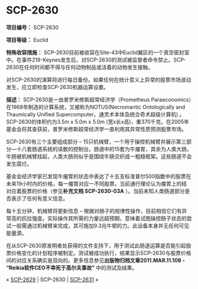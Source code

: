 # SCP-2630
                        


**项目编号：** SCP-2630

**项目等级：** Euclid

**特殊收容措施：** SCP-2630目前被收容在Site-43中Euclid翼区的一个真空密封室中。在事件219-Keynes发生后，对SCP-2630的测试被监督者命令禁止。SCP-2630在任何时间都不得与任何动物制品或活着的动物发生接触。

对SCP-2630的演算将进行每日备份。如果任何在统计意义上异常的股票市场波动发生，应立即检查SCP-2630机器运算设置。

**描述：** SCP-2630是一由普罗米修斯超常经济学（Prometheus Paraeconomics）在1968年制造的计算系统，又被称为NOTUS(Necromantic Ontologically and Thaumically Unified Supercomputer，通灵术本体及统合奇术超级计算机) 。SCP-2630的体积约为3.5m x 5.0m x 5.0m (宽x长x高)，重370千克。在2005年基金会将其查获前，普罗米修斯超常经济学一直利用其异常性质预测股票市场。

SCP-2630有三个主要组成部分 – 15只机械臂，一个用于操控机械臂并展示第三部分—十八套肠道系统的读数的控制台。肠道中的15套为牛瘤胃，其余为人类大肠。牛肠被机械臂挂起，人类大肠则似乎是围绕牛肠交织成一粗糙框架。这些肠道不会发生腐烂。

基金会经济学家已发现牛瘤胃的状态中表达了十五支标准普尔500指数中的股票在未来19小时内的价格，每一瘤胃对应一不同股票。当前通行理论认为瘤胃上的结对应着股票的价格（参见**补充文档 SCP-2630-03A** ）。当前未知人类肠道部分是否表示了任何有意义信息。

每十五分钟，机械臂将更新信息 – 根据对肠子的规律性操作，目前相信它们有异常高的抗拉强度。实际操作其所需的力量远超预期，意味着试图操控肠子状态的尝试一般需通过机械臂来完成，其可施加9.3兆牛顿的力。此设备本身并无任何可见能量源。

在从SCP-2630原发明者处获得的文件支持下，用于测试此肠道运算是否能引起股票价格变化的计划程序被制定。测试被成功执行，结果显示SCP-2630与股票价格间的对应关系确实是双向的。更多信息参见**出版物归档文章2011.MAR.11.108 - “Reikia软件CEO不幸死于高尔夫事故”** 中的测试及结果。



« <a shape='rect' class='newpage' href='/scp-2629'>SCP-2629</a> | SCP-2630 | [SCP-2631](/scp-2631) »





                    